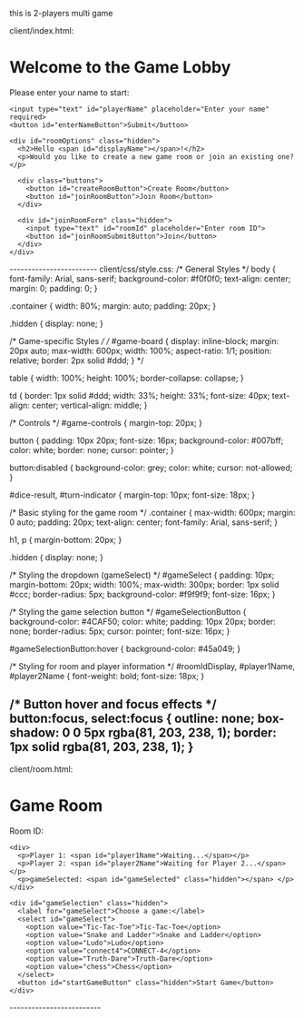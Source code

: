 this is 2-players multi game

client/index.html:
<!DOCTYPE html>
<html lang="en">
<head>
  <meta charset="UTF-8">
  <meta name="viewport" content="width=device-width, initial-scale=1.0">
  <meta name="description" content="Multiplayer Game Lobby - Snake and Ladder, Tic-Tac-Toe, Ludo">
  <title>Multiplayer Game Lobby</title>
  <link rel="stylesheet" href="css/style.css">
</head>
<body>
  <div class="container">
    <h1>Welcome to the Game Lobby</h1>
    <p>Please enter your name to start:</p>
    
    <input type="text" id="playerName" placeholder="Enter your name" required>
    <button id="enterNameButton">Submit</button>

    <div id="roomOptions" class="hidden">
      <h2>Hello <span id="displayName"></span>!</h2>
      <p>Would you like to create a new game room or join an existing one?</p>

      <div class="buttons">
        <button id="createRoomButton">Create Room</button>
        <button id="joinRoomButton">Join Room</button>
      </div>

      <div id="joinRoomForm" class="hidden">
        <input type="text" id="roomId" placeholder="Enter room ID">
        <button id="joinRoomSubmitButton">Join</button>
      </div>
    </div>
  </div>

  <script src="/socket.io/socket.io.js"></script>
  <script src="js/main.js"></script>
</body>
</html>
------------------------
client/css/style.css:
/* General Styles */
body {
    font-family: Arial, sans-serif;
    background-color: #f0f0f0;
    text-align: center;
    margin: 0;
    padding: 0;
}

.container {
    width: 80%;
    margin: auto;
    padding: 20px;
}

.hidden {
    display: none;
}

/* Game-specific Styles */
/* #game-board {
    display: inline-block;
    margin: 20px auto;
    max-width: 600px;
    width: 100%;
    aspect-ratio: 1/1;
    position: relative;
    border: 2px solid #ddd;
} */

table {
    width: 100%;
    height: 100%;
    border-collapse: collapse;
}

td {
    border: 1px solid #ddd;
    width: 33%;
    height: 33%;
    font-size: 40px;
    text-align: center;
    vertical-align: middle;
}

/* Controls */
#game-controls {
    margin-top: 20px;
}

button {
    padding: 10px 20px;
    font-size: 16px;
    background-color: #007bff;
    color: white;
    border: none;
    cursor: pointer;
}

button:disabled {
    background-color: grey;
    color: white;
    cursor: not-allowed;
}

#dice-result, #turn-indicator {
    margin-top: 10px;
    font-size: 18px;
}

/* Basic styling for the game room */
.container {
    max-width: 600px;
    margin: 0 auto;
    padding: 20px;
    text-align: center;
    font-family: Arial, sans-serif;
  }
  
  h1, p {
    margin-bottom: 20px;
  }
  
  .hidden {
    display: none;
  }
  
  /* Styling the dropdown (gameSelect) */
  #gameSelect {
    padding: 10px;
    margin-bottom: 20px;
    width: 100%;
    max-width: 300px;
    border: 1px solid #ccc;
    border-radius: 5px;
    background-color: #f9f9f9;
    font-size: 16px;
  }
  
  /* Styling the game selection button */
  #gameSelectionButton {
    background-color: #4CAF50;
    color: white;
    padding: 10px 20px;
    border: none;
    border-radius: 5px;
    cursor: pointer;
    font-size: 16px;
  }
  
  #gameSelectionButton:hover {
    background-color: #45a049;
  }
  
  /* Styling for room and player information */
  #roomIdDisplay, #player1Name, #player2Name {
    font-weight: bold;
    font-size: 18px;
  }
  
  /* Button hover and focus effects */
  button:focus, select:focus {
    outline: none;
    box-shadow: 0 0 5px rgba(81, 203, 238, 1);
    border: 1px solid rgba(81, 203, 238, 1);
  }
------------------------------
client/room.html:
<!DOCTYPE html>
<html lang="en">
<head>
  <meta charset="UTF-8">
  <meta name="viewport" content="width=device-width, initial-scale=1.0">
  <meta name="description" content="Multiplayer Game Room">
  <title>Game Room</title>
  <link rel="stylesheet" href="css/style.css">
</head>
<body>
  <div class="container">
    <h1>Game Room</h1>
    <p>Room ID: <span id="roomIdDisplay"></span></p>

    <div>
      <p>Player 1: <span id="player1Name">Waiting...</span></p>
      <p>Player 2: <span id="player2Name">Waiting for Player 2...</span></p>
      <p>gameSelected: <span id="gameSelected" class="hidden"></span> </p>
    </div>

    <div id="gameSelection" class="hidden">
      <label for="gameSelect">Choose a game:</label>
      <select id="gameSelect">
        <option value="Tic-Tac-Toe">Tic-Tac-Toe</option>
        <option value="Snake and Ladder">Snake and Ladder</option>
        <option value="Ludo">Ludo</option>
        <option value="connect4">CONNECT-4</option>
        <option value="Truth-Dare">Truth-Dare</option>
        <option value="chess">Chess</option>
      </select>
      <button id="startGameButton" class="hidden">Start Game</button>
    </div>
  </div>

  <script src="/socket.io/socket.io.js"></script>
  <script src="js/room.js"></script>
</body>
</html>
-------------------------
  
